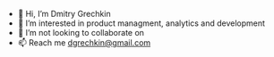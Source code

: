 - 👋 Hi, I’m Dmitry Grechkin
- 👀 I’m interested in product managment, analytics and development
- 💞️ I’m not looking to collaborate on
- 📫 Reach me dgrechkin@gmail.com

